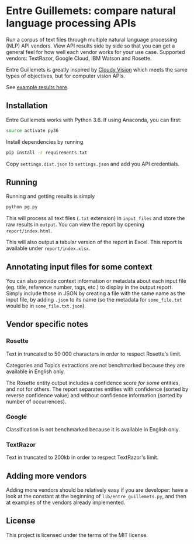 # Entre Guillemets: compare natural language processing APIs

Run a corpus of text files through multiple natural language processing (NLP) API vendors. View API results side by side so that you can get a general feel for how well each vendor works for your use case. Supported vendors: TextRazor, Google Cloud, IBM Watson and Rosette.

Entre Guillemets is greatly inspired by [Cloudy Vision](https://github.com/goberoi/cloudy_vision) which meets the same types of objectives, but for computer vision APIs.

See [example results here](https://projet-tamis.github.io/entre-guillemets/report/).

## Installation

Entre Guillemets works with Python 3.6. If using Anaconda, you can first:

```bash
source activate py36
```

Install dependencies by running

```bash
pip install -r requirements.txt
```

Copy `settings.dist.json` to `settings.json` and add you API credentials.


## Running

Running and getting results is simply

```bash
python pg.py
```

This will process all text files (`.txt` extension) in `input_files` and store the raw results in `output`. You can view the report by opening `report/index.html`.

This will also output a tabular version of the report in Excel. This report is available under `report/index.xlsx`.

## Annotating input files for some context

You can also provide context information or metadata about each input file (eg. title, reference number, tags, etc.) to display in the output report. Simply include those in JSON by creating a file with the same name as the input file, by adding `.json` to its name (so the metadata for `some_file.txt` would be in `some_file.txt.json`).

## Vendor specific notes

### Rosette

Text in truncated to 50 000 characters in order to respect Rosette's limit.

Categories and Topics extractions are not benchmarked because they are available in English only.

The Rosette entity output includes a confidence score _for some_ entities, and not for others. The report separates entities with confidence (sorted by reverse confidence value) and without confidence information (sorted by number of occurrences).

### Google

Classification is not benchmarked because it is available in English only.

### TextRazor

Text in truncated to 200kb in order to respect TextRazor's limit.

## Adding more vendors

 Adding more vendors should be relatively easy if you are developer: have a look at the constant at the beginning of `lib/entre_guillemets.py`, and then at examples of the vendors already implemented.

## License

This project is licensed under the terms of the MIT license.
